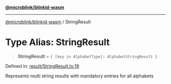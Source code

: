 [**@microblink/blinkid-wasm**](../README.md)

***

[@microblink/blinkid-wasm](../README.md) / StringResult

# Type Alias: StringResult

> **StringResult** = `{ [key in AlphabetType]: AlphabetStringResult }`

Defined in: [result/StringResult.ts:19](https://github.com/BlinkID/blinkid-web/blob/main/packages/blinkid-wasm/src/result/StringResult.ts)

Represents multi string results with mandatory entries for all alphabets
